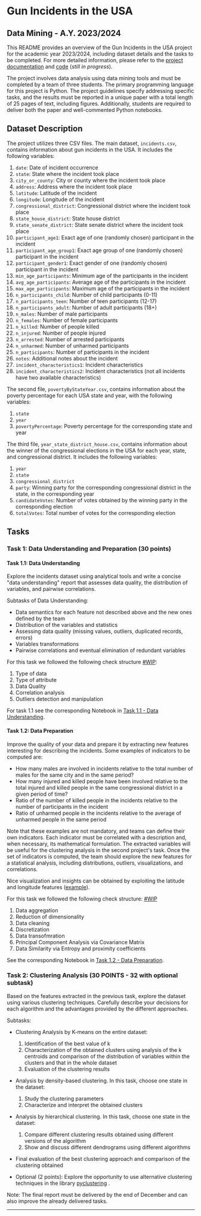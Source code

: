 # Gun Incidents in the USA 
## Data Mining - A.Y. 2023/2024

This README provides an overview of the Gun Incidents in the USA project for the academic year 2023/2024, including dataset details and the tasks to be completed. For more detailed information, please refer to the [project documentation](./report/) and [code](./source/) (*still in progress*).

The project involves data analysis using data mining tools and must be completed by a team of three students. The primary programming language for this project is Python. The project guidelines specify addressing specific tasks, and the results must be reported in a unique paper with a total length of 25 pages of text, including figures. Additionally, students are required to deliver both the paper and well-commented Python notebooks.

## Dataset Description

The project utilizes three CSV files. The main dataset, `incidents.csv`, contains information about gun incidents in the USA. It includes the following variables:

1. `date`: Date of incident occurrence
2. `state`: State where the incident took place
3. `city_or_county`: City or county where the incident took place
4. `address`: Address where the incident took place
5. `latitude`: Latitude of the incident
6. `longitude`: Longitude of the incident
7. `congressional_district`: Congressional district where the incident took place
8. `state_house_district`: State house district
9. `state_senate_district`: State senate district where the incident took place
10. `participant_age1`: Exact age of one (randomly chosen) participant in the incident
11. `participant_age_group1`: Exact age group of one (randomly chosen) participant in the incident
12. `participant_gender1`: Exact gender of one (randomly chosen) participant in the incident
13. `min_age_participants`: Minimum age of the participants in the incident
14. `avg_age_participants`: Average age of the participants in the incident
15. `max_age_participants`: Maximum age of the participants in the incident
16. `n_participants_child`: Number of child participants (0-11)
17. `n_participants_teen`: Number of teen participants (12-17)
18. `n_participants_adult`: Number of adult participants (18+)
19. `n_males`: Number of male participants
20. `n_females`: Number of female participants
21. `n_killed`: Number of people killed
22. `n_injured`: Number of people injured
23. `n_arrested`: Number of arrested participants
24. `n_unharmed`: Number of unharmed participants
25. `n_participants`: Number of participants in the incident
26. `notes`: Additional notes about the incident
27. `incident_characteristics1`: Incident characteristics
28. `incident_characteristics2`: Incident characteristics (not all incidents have two available characteristics)

The second file, `povertyByStateYear.csv`, contains information about the poverty percentage for each USA state and year, with the following variables:

1. `state`
2. `year`
3. `povertyPercentage`: Poverty percentage for the corresponding state and year

The third file, `year_state_district_house.csv`, contains information about the winner of the congressional elections in the USA for each year, state, and congressional district. It includes the following variables:

1. `year`
2. `state`
3. `congressional_district`
4. `party`: Winning party for the corresponding congressional district in the state, in the corresponding year
5. `candidateVotes`: Number of votes obtained by the winning party in the corresponding election
6. `totalVotes`: Total number of votes for the corresponding election

## Tasks

### Task 1: Data Understanding and Preparation (30 points)

#### Task 1.1: Data Understanding

Explore the incidents dataset using analytical tools and write a concise "data understanding" report that assesses data quality, the distribution of variables, and pairwise correlations. 

Subtasks of Data Understanding:

- Data semantics for each feature not described above and the new ones defined by the team
- Distribution of the variables and statistics
- Assessing data quality (missing values, outliers, duplicated records, errors)
- Variables transformations
- Pairwise correlations and eventual elimination of redundant variables

For this task we followed the following check structure [#WIP]():
1. Type of data
2. Type of attribute
3. Data Quality
4. Correlation analysis
5. Outliers detection and manipulation

For task 1.1 see the corresponding Notebook in [Task 1.1 - Data Understanding](Task1_Data_Understanding.ipynb).


#### Task 1.2: Data Preparation

Improve the quality of your data and prepare it by extracting new features interesting for describing the incidents. Some examples of indicators to be computed are:

- How many males are involved in incidents relative to the total number of males for the same city and in the same period?
- How many injured and killed people have been involved relative to the total injured and killed people in the same congressional district in a given period of time?
- Ratio of the number of killed people in the incidents relative to the number of participants in the incident
- Ratio of unharmed people in the incidents relative to the average of unharmed people in the same period

Note that these examples are not mandatory, and teams can define their own indicators. Each indicator must be correlated with a description and, when necessary, its mathematical formulation. The extracted variables will be useful for the clustering analysis in the second project's task. Once the set of indicators is computed, the team should explore the new features for a statistical analysis, including distributions, outliers, visualizations, and correlations.


Nice visualization and insights can be obtained by exploiting the latitude and longitude features ([example](https://plotly.com/python/getting-started/)).

For this task we followed the following check structure: [#WIP]()
1. Data aggregation
2. Reduction of dimensionality
3. Data cleaning
4. Discretization
5. Data transofmration
6. Principal Component Analysis via Covariance Matrix
8. Data Similarity via Entropy and proximity coefficients

See the corresponding Notebook in [Task 1.2 - Data Preparation](Task1_Data_Preparation.ipynb).



### Task 2: Clustering Analysis (30 POINTS - 32 with optional subtask)

Based on the features extracted in the previous task, explore the dataset using various clustering techniques. Carefully describe your decisions for each algorithm and the advantages provided by the different approaches.

Subtasks:

- Clustering Analysis by K-means on the entire dataset:
  1. Identification of the best value of k
  2. Characterization of the obtained clusters using analysis of the k centroids and comparison of the distribution of variables within the clusters and that in the whole dataset
  3. Evaluation of the clustering results

- Analysis by density-based clustering. In this task, choose one state in the dataset:
  1. Study the clustering parameters
  2. Characterize and interpret the obtained clusters

- Analysis by hierarchical clustering. In this task, choose one state in the dataset:
  1. Compare different clustering results obtained using different versions of the algorithm
  2. Show and discuss different dendrograms using different algorithms

- Final evaluation of the best clustering approach and comparison of the clustering obtained

- Optional (2 points): Explore the opportunity to use alternative clustering techniques in the library [pyclustering](https://github.com/annoviko/pyclustering/)
.


Note: The final report must be delivered by the end of December and can also improve the already delivered tasks.

---

